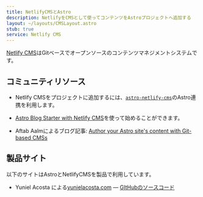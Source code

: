 ```yaml
---
title: NetlifyCMSとAstro
description: NetlifyをCMSとして使ってコンテンツをAstroプロジェクトへ追加する
layout: ~/layouts/CMSLayout.astro
stub: true
service: Netlify CMS
---
```


[Netlify CMS](https://www.netlifycms.org/)はGitベースでオープンソースのコンテンツマネジメントシステムです。

## コミュニティリソース

- Netlify CMSをプロジェクトに追加するには、[`astro-netlify-cms`](https://github.com/delucis/astro-netlify-cms)のAstro連携を利用します。

- [Astro Blog Starter with Netlify CMS](https://github.com/delucis/astro-netlify-cms-starter)を使って始めることができます。

- Aftab Aalmによるブログ記事: [Author your Astro site's content with Git-based CMSs](https://aalam.vercel.app/blog/astro-and-git-cms-netlify)

## 製品サイト

以下のサイトはAstroとNetlifyCMSを製品で利用しています。

- Yuniel Acosta による[yunielacosta.com](https://www.yunielacosta.com/) — [GItHubのソースコード](https://github.com/yacosta738/yacosta738.github.io)

